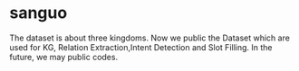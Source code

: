# sanguo
The dataset is about three kingdoms.
Now we public the Dataset which are used for KG, Relation Extraction,Intent Detection and Slot Filling. In the future, we may public codes.
